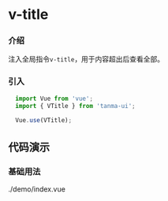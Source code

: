 # v-title

### 介绍

注入全局指令`v-title`，用于内容超出后查看全部。

### 引入

```js
  import Vue from 'vue';
  import { VTitle } from 'tanma-ui';
  
  Vue.use(VTitle);
```

## 代码演示

### 基础用法

<demo-code>./demo/index.vue</demo-code>
